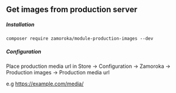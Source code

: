 ## Get images from production server
 
##### Installation

```
composer require zamoroka/module-production-images --dev
```

##### Configuration

Place production media url in Store -> Configuration -> Zamoroka -> Production images -> Production media url

e.g https://example.com/media/
